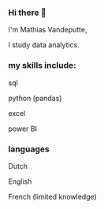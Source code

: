 ### Hi there 👋

I'm Mathias Vandeputte,

I study data analytics.



### my skills include:

sql

python (pandas)

excel

power BI

### languages

Dutch

English

French (limited knowledge)


